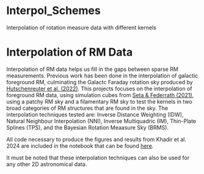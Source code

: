 # Interpol_Schemes
Interpolation of rotation measure data with different kernels

# Interpolation of RM Data 
Interpolation of RM data helps us fill in the gaps between sparse RM measurements. Previous work has been done in the interpolation of galactic foreground RM, culminating the Galactc Faraday rotation sky produced by [Hutschenreuter et al. (2022)](https://ui.adsabs.harvard.edu/abs/2022A%26A...657A..43H/abstract). This projects focuses on the interpolation of foreground RM data, using simulation cubes from [Seta & Federrath (2021)](https://ui.adsabs.harvard.edu/abs/2021PhRvF...6j3701S/abstract), using a patchy RM sky and a filamentary RM sky to test the kernels in two broad categories of RM structures that are found in the sky. The interpolation techniques tested are: Inverse Distance Weighting (IDW), Natural Neighbour Interpolation (NNI), Inverse Multiquadric (IM), Thin-Plate Splines (TPS), and the Bayesian Rotation Meaasure Sky (BRMS). 

All code necessary to produce the figures and results from Khadir et al. 2024 are included in the notebook that can be found [here](https://github.com/AffanKhadir/Interpol_Schemes/blob/main/Code/Interpolation_Schemes_Notebook.ipynb).

It must be noted that these interpolation techniques can also be used for any other 2D astronomical data.
